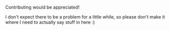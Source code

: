 Contributing would be appreciated!

I don't expect there to be a problem for a little while, so please don't make it where I need to actually say stuff in here :)
